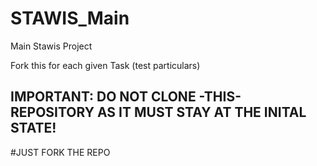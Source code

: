 STAWIS_Main
===========

Main Stawis Project

Fork this for each given Task (test particulars)

IMPORTANT: DO NOT CLONE -THIS- REPOSITORY AS IT MUST STAY AT THE INITAL STATE!
----------
#JUST FORK THE REPO 

